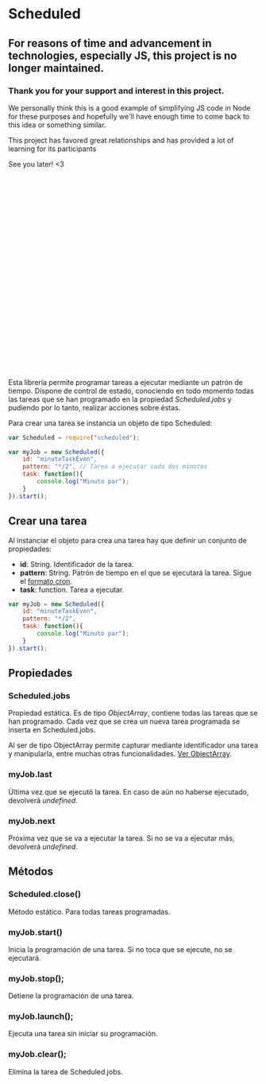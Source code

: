# Scheduled

## For reasons of time and advancement in technologies, especially JS, this project is no longer maintained.
### Thank you for your support and interest in this project.

We personally think this is a good example of simplifying JS code in Node for these purposes and hopefully we'll have enough time to come back to this idea or something similar.

This project has favored great relationships and has provided a lot of learning for its participants

See you later! <3

<br/><br/><br/><br/><br/><br/><br/><br/><br/><br/><br/><br/><br/><br/><br/>
---

Esta librería permite programar tareas a ejecutar mediante un patrón de tiempo. Dispone de control de estado, conociendo en todo momento todas las tareas que se han programado en la propiedad *Scheduled.jobs* y pudiendo por lo tanto, realizar acciones sobre éstas.

Para crear una tarea se instancia un objeto de tipo Scheduled: 

```javascript
var Scheduled = require("scheduled");

var myJob = new Scheduled({
	id: "minuteTaskEven",
	pattern: "*/2", // Tarea a ejecutar cada dos minutos
	task: function(){
		console.log("Minuto par");
	}
}).start();

```
## Crear una tarea
Al instanciar el objeto para crea una tarea hay que definir un conjunto de propiedades:
+ **id**: String. Identificador de la tarea.
+ **pattern**: String. Patrón de tiempo en el que se ejecutará la tarea. Sigue el [formato cron](http://www.nncron.ru/help/EN/working/cron-format.htm).
+ **task**: function. Tarea a ejecutar.

```javascript
var myJob = new Scheduled({
	id: "minuteTaskEven",
	pattern: "*/2", 
	task: function(){
		console.log("Minuto par");
	}
}).start();

```


## Propiedades
### Scheduled.jobs
Propiedad estática.
Es de tipo *ObjectArray*, contiene todas las tareas que se han programado.  Cada vez que se crea un nueva tarea programada se inserta en Scheduled.jobs.

Al ser de tipo ObjectArray permite capturar mediante identificador una tarea y manipularla, entre muchas otras funcionalidades. [Ver ObjectArray](https://github.com/pillarsjs/ObjectArray).

### myJob.last
Última vez que se ejecutó la tarea. En caso de aún no haberse ejecutado, devolverá *undefined*.

### myJob.next
Próxima vez que se va a ejecutar la tarea. Si no se va a ejecutar más, devolverá *undefined*.

## Métodos
### Scheduled.close()
Método estático.
Para todas tareas programadas.

### myJob.start()
Inicia la programación de una tarea. Si no toca que se ejecute, no se ejecutará.

### myJob.stop();
Detiene la programación de una tarea.

### myJob.launch();
Ejecuta una tarea sin iniciar su programación.

### myJob.clear();
Elimina la tarea de Scheduled.jobs.


